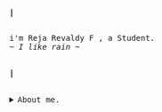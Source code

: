 <!-- Profile -->
<p align="left"><strong><samp>|</samp></strong></p>    <p align="left">
<samp><br>i'm Reja Revaldy F , a Student.<br>
<i>~ I like rain ~</i>
</samp><br><br>
</p>    
<p align="left"><strong><samp>|</samp></strong></p>
<br>

<details>
<summary><samp>About me.</samp></summary>
<br>
	
<details>
<summary><samp>Contact Me.</samp></summary>
<br>
<a href="mailto:rejarevaldyf@gmail.com" target="_blank"><img src="https://img.shields.io/badge/Gmail-1f2430?style=for-the-badge&logo=gmail&logoColor=white"></a>
<a href="https://www.reddit.com/user/Revvvu" target="_blank"><img src="https://img.shields.io/badge/Reddit-1f2430?style=for-the-badge&logo=reddit&logoColor=white"></a>
<a href="https://www.instagram.com/rev4ldy/" target="_blank"><img src="https://img.shields.io/badge/Instagram-1f2430?style=for-the-badge&logo=instagram&logoColor=white"></a>
<a href="https://steamcommunity.com/id/Rev99" target="_blank"><img src="https://img.shields.io/badge/Steam-1f2430?style=for-the-badge&logo=steam&logoColor=white"></a>
<a href="https://open.spotify.com/user/31p533jyznrma4uzlrqkif36wm2m"  target="_blank"><img src="https://img.shields.io/badge/Spotify-1f2430?&style=for-the-badge&logo=spotify&logoColor=white"></a>
<a href="https://www.linkedin.com/in/rejarevaldyf" target="_blank" ><img src="https://img.shields.io/badge/Linkedin-1f2430?&style=for-the-badge&logo=linkedin&logoColor=white"></a>


	
<br/>
</details>
	

<details>
<summary><samp>Language & Tools.</samp></summary>
<br>
<a href="#" ><img alt="windows" src="https://img.shields.io/badge/Windows-1f2430?style=for-the-badge&logo=windows&logoColor=white"></a>
<a href="#" ><img alt="vscode" src="https://img.shields.io/badge/Visual_Studio_Code-1f2430?style=for-the-badge&logo=visual%20studio%20code&logoColor=white"></a> 
<a href="#" ><img alt="css" src="https://img.shields.io/badge/CSS3-1f2430?style=for-the-badge&logo=css3&logoColor=white"></a>
<a href="#" ><img alt="php" src="https://img.shields.io/badge/PHP-1f2430?style=for-the-badge&logo=php&logoColor=white"></a>
<a href="#" ><img alt="bootstrap" src="https://img.shields.io/badge/Bootstrap-1f2430?style=for-the-badge&logo=bootstrap&logoColor=white"></a>
<a href="#" ><img alt="heroku" src="https://img.shields.io/badge/Heroku-1f2430?style=for-the-badge&logo=heroku&logoColor=white"></a> 
<a href="#" ><img alt="laravel" src="https://img.shields.io/badge/Laravel-1f2430?style=for-the-badge&logo=laravel&logoColor=white"></a>
<a href="#" ><img alt="html" src="https://img.shields.io/badge/HTML5-1f2430?style=for-the-badge&logo=html5&logoColor=white"></a>
<a href="#" ><img alt="linux" src="https://img.shields.io/badge/Linux-1f2430?style=for-the-badge&logo=linux&logoColor=white"></a>
<a href="#" ><img alt="shell" src="https://img.shields.io/badge/Shell_Script-1f2430?style=for-the-badge&logo=gnu-bash&logoColor=white"></a>
<a href="#" ><img alt="mysql" src="https://img.shields.io/badge/MySQL-1f2430?style=for-the-badge&logo=mysql&logoColor=white"></a>
</details>

	
<details>
<summary><samp>My Statistics.</samp></summary>
<br>
<p align="left">
  <a href="">
    <img width="49.5%" src="https://github-readme-stats.vercel.app/api?username=revaldy-30&theme=ayu-mirage&show_icons=true&hide_border=true" />
    <img width="49.5%" src="https://github-readme-streak-stats.herokuapp.com/?user=revaldy-30&theme=ayu-mirage&hide_border=true" />
  </a>
</p>

![Reja Revaldy F's Activity Graph](https://activity-graph.herokuapp.com/graph?username=revaldy-30&custom_title=Reja%20Revaldy%20F's%20Contribution%20Graph&theme=xcode&bg_color=1F2430&hide_border=true&line=d2b270&point=d2b270)
<br/>
</details>
</details>
